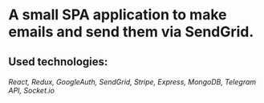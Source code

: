 # A small SPA application to make emails and send them via SendGrid.

## Used technologies:

###### React, Redux, GoogleAuth, SendGrid, Stripe, Express, MongoDB, Telegram API, Socket.io